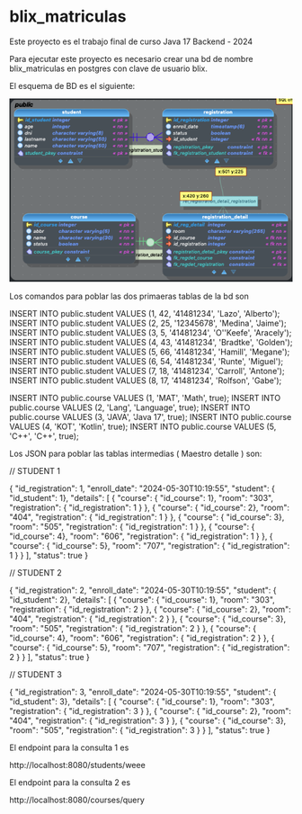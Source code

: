 # blix_matriculas

Este proyecto es el trabajo final de curso Java 17 Backend - 2024




Para ejecutar este proyecto es necesario crear una bd de nombre blix_matriculas en postgres con clave de usuario blix.

El esquema de BD es el siguiente:


 ![image info](./src/main/resources/Screenshot.png)

 Los comandos para poblar las dos primaeras tablas de la bd son

INSERT INTO public.student VALUES (1, 42, '41481234', 'Lazo', 'Alberto');
INSERT INTO public.student VALUES (2, 25, '12345678', 'Medina', 'Jaime');
INSERT INTO public.student VALUES (3, 5, '41481234', 'O''Keefe', 'Aracely');
INSERT INTO public.student VALUES (4, 43, '41481234', 'Bradtke', 'Golden');
INSERT INTO public.student VALUES (5, 66, '41481234', 'Hamill', 'Megane');
INSERT INTO public.student VALUES (6, 54, '41481234', 'Runte', 'Miguel');
INSERT INTO public.student VALUES (7, 18, '41481234', 'Carroll', 'Antone');
INSERT INTO public.student VALUES (8, 17, '41481234', 'Rolfson', 'Gabe');



INSERT INTO public.course VALUES (1, 'MAT', 'Math', true);
INSERT INTO public.course VALUES (2, 'Lang', 'Language', true);
INSERT INTO public.course VALUES (3, 'JAVA', 'Java 17', true);
INSERT INTO public.course VALUES (4, 'KOT', 'Kotlin', true);
INSERT INTO public.course VALUES (5, 'C++', 'C++', true);

Los JSON para poblar las tablas intermedias ( Maestro detalle ) son:

// STUDENT 1

{
    "id_registration": 1,
    "enroll_date": "2024-05-30T10:19:55",
    "student": { "id_student": 1},
    "details": [
        { "course": { "id_course": 1}, "room": "303", "registration": { "id_registration": 1 } },
        { "course": { "id_course": 2}, "room": "404", "registration": { "id_registration": 1 } },
        { "course": { "id_course": 3}, "room": "505", "registration": { "id_registration": 1 } },
        { "course": { "id_course": 4}, "room": "606", "registration": { "id_registration": 1 } },
        { "course": { "id_course": 5}, "room": "707", "registration": { "id_registration": 1 } }
    ],
    "status": true
}

// STUDENT 2

{
    "id_registration": 2,
    "enroll_date": "2024-05-30T10:19:55",
    "student": { "id_student": 2},
    "details": [
        { "course": { "id_course": 1}, "room": "303", "registration": { "id_registration": 2 } },
        { "course": { "id_course": 2}, "room": "404", "registration": { "id_registration": 2 } },
        { "course": { "id_course": 3}, "room": "505", "registration": { "id_registration": 2 } },
        { "course": { "id_course": 4}, "room": "606", "registration": { "id_registration": 2 } },
        { "course": { "id_course": 5}, "room": "707", "registration": { "id_registration": 2 } }
    ],
    "status": true
}

// STUDENT 3

{
    "id_registration": 3,
    "enroll_date": "2024-05-30T10:19:55",
    "student": { "id_student": 3},
    "details": [
        { "course": { "id_course": 1}, "room": "303", "registration": { "id_registration": 3 } },
        { "course": { "id_course": 2}, "room": "404", "registration": { "id_registration": 3 } },
        { "course": { "id_course": 3}, "room": "505", "registration": { "id_registration": 3 } }
    ],
    "status": true
}

El endpoint para la consulta 1 es 

http://localhost:8080/students/weee

El endpoint para la consulta 2 es

http://localhost:8080/courses/query
